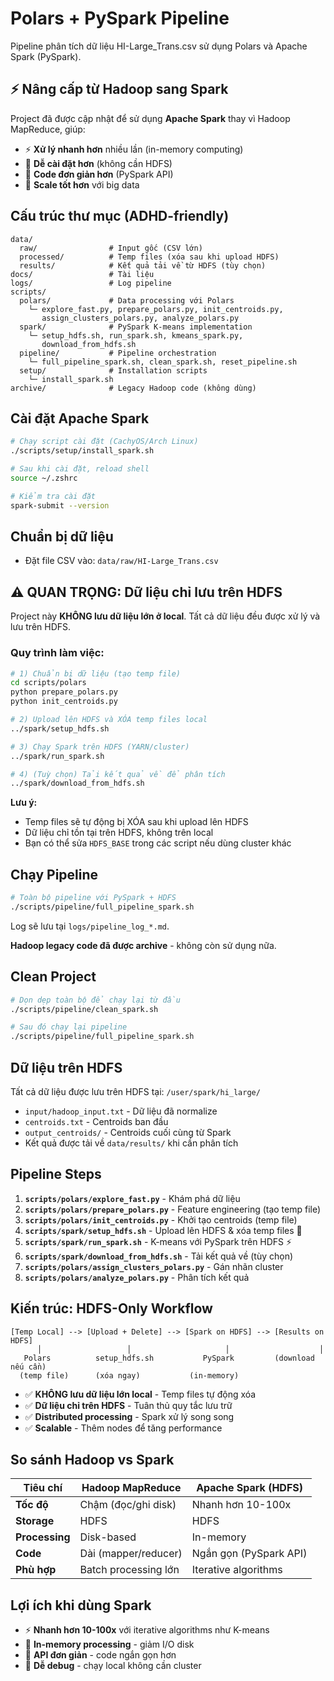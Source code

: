 # Polars + PySpark Pipeline

Pipeline phân tích dữ liệu HI-Large_Trans.csv sử dụng Polars và Apache Spark (PySpark).

## ⚡ Nâng cấp từ Hadoop sang Spark

Project đã được cập nhật để sử dụng **Apache Spark** thay vì Hadoop MapReduce, giúp:
- ⚡ **Xử lý nhanh hơn** nhiều lần (in-memory computing)
- 🔧 **Dễ cài đặt hơn** (không cần HDFS)
- 📝 **Code đơn giản hơn** (PySpark API)
- 🚀 **Scale tốt hơn** với big data

## Cấu trúc thư mục (ADHD-friendly)

```
data/
  raw/                # Input gốc (CSV lớn)
  processed/          # Temp files (xóa sau khi upload HDFS)
  results/            # Kết quả tải về từ HDFS (tùy chọn)
docs/                 # Tài liệu
logs/                 # Log pipeline
scripts/
  polars/             # Data processing với Polars
    └─ explore_fast.py, prepare_polars.py, init_centroids.py,
       assign_clusters_polars.py, analyze_polars.py
  spark/              # PySpark K-means implementation
    └─ setup_hdfs.sh, run_spark.sh, kmeans_spark.py,
       download_from_hdfs.sh
  pipeline/           # Pipeline orchestration
    └─ full_pipeline_spark.sh, clean_spark.sh, reset_pipeline.sh
  setup/              # Installation scripts
    └─ install_spark.sh
archive/              # Legacy Hadoop code (không dùng)
```

## Cài đặt Apache Spark

```bash
# Chạy script cài đặt (CachyOS/Arch Linux)
./scripts/setup/install_spark.sh

# Sau khi cài đặt, reload shell
source ~/.zshrc

# Kiểm tra cài đặt
spark-submit --version
```

## Chuẩn bị dữ liệu

- Đặt file CSV vào: `data/raw/HI-Large_Trans.csv`

## ⚠️ QUAN TRỌNG: Dữ liệu chỉ lưu trên HDFS

Project này **KHÔNG lưu dữ liệu lớn ở local**. Tất cả dữ liệu đều được xử lý và lưu trên HDFS.

### Quy trình làm việc:

```bash
# 1) Chuẩn bị dữ liệu (tạo temp file)
cd scripts/polars
python prepare_polars.py
python init_centroids.py

# 2) Upload lên HDFS và XÓA temp files local
../spark/setup_hdfs.sh

# 3) Chạy Spark trên HDFS (YARN/cluster)
../spark/run_spark.sh

# 4) (Tuỳ chọn) Tải kết quả về để phân tích
../spark/download_from_hdfs.sh
```

**Lưu ý:**
- Temp files sẽ tự động bị XÓA sau khi upload lên HDFS
- Dữ liệu chỉ tồn tại trên HDFS, không trên local
- Bạn có thể sửa `HDFS_BASE` trong các script nếu dùng cluster khác

## Chạy Pipeline

```bash
# Toàn bộ pipeline với PySpark + HDFS
./scripts/pipeline/full_pipeline_spark.sh
```

Log sẽ lưu tại `logs/pipeline_log_*.md`.

**Hadoop legacy code đã được archive** - không còn sử dụng nữa.

## Clean Project

```bash
# Dọn dẹp toàn bộ để chạy lại từ đầu
./scripts/pipeline/clean_spark.sh

# Sau đó chạy lại pipeline
./scripts/pipeline/full_pipeline_spark.sh
```

## Dữ liệu trên HDFS

Tất cả dữ liệu được lưu trên HDFS tại: `/user/spark/hi_large/`

- `input/hadoop_input.txt` - Dữ liệu đã normalize
- `centroids.txt` - Centroids ban đầu  
- `output_centroids/` - Centroids cuối cùng từ Spark
- Kết quả được tải về `data/results/` khi cần phân tích

## Pipeline Steps

1. **`scripts/polars/explore_fast.py`** - Khám phá dữ liệu
2. **`scripts/polars/prepare_polars.py`** - Feature engineering (tạo temp file)
3. **`scripts/polars/init_centroids.py`** - Khởi tạo centroids (temp file)
4. **`scripts/spark/setup_hdfs.sh`** - Upload lên HDFS & xóa temp files 💾
5. **`scripts/spark/run_spark.sh`** - K-means với PySpark trên HDFS ⚡
6. **`scripts/spark/download_from_hdfs.sh`** - Tải kết quả về (tùy chọn)
7. **`scripts/polars/assign_clusters_polars.py`** - Gán nhãn cluster
8. **`scripts/polars/analyze_polars.py`** - Phân tích kết quả

## Kiến trúc: HDFS-Only Workflow

```
[Temp Local] --> [Upload + Delete] --> [Spark on HDFS] --> [Results on HDFS]
      │                   │                     │                    │
   Polars          setup_hdfs.sh           PySpark         (download nếu cần)
  (temp file)      (xóa ngay)           (in-memory)      
```

- ✅ **KHÔNG lưu dữ liệu lớn local** - Temp files tự động xóa
- ✅ **Dữ liệu chỉ trên HDFS** - Tuân thủ quy tắc lưu trữ
- ✅ **Distributed processing** - Spark xử lý song song
- ✅ **Scalable** - Thêm nodes để tăng performance

## So sánh Hadoop vs Spark

| Tiêu chí | Hadoop MapReduce | Apache Spark (HDFS) |
|----------|------------------|---------------------|
| **Tốc độ** | Chậm (đọc/ghi disk) | Nhanh hơn 10-100x |
| **Storage** | HDFS | HDFS |
| **Processing** | Disk-based | In-memory |
| **Code** | Dài (mapper/reducer) | Ngắn gọn (PySpark API) |
| **Phù hợp** | Batch processing lớn | Iterative algorithms |

## Lợi ích khi dùng Spark

- ⚡ **Nhanh hơn 10-100x** với iterative algorithms như K-means
- 💾 **In-memory processing** - giảm I/O disk
- 🎯 **API đơn giản** - code ngắn gọn hơn
- 🔧 **Dễ debug** - chạy local không cần cluster
